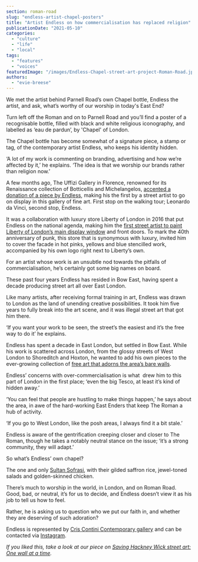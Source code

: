 ```yaml
---
section: roman-road
slug: "endless-artist-chapel-posters"
title: "Artist Endless on how commercialisation has replaced religion"
publicationDate: "2021-05-10"
categories: 
  - "culture"
  - "life"
  - "local"
tags: 
  - "features"
  - "voices"
featuredImage: "/images/Endless-Chapel-street-art-project-Roman-Road.jpg"
authors: 
  - "evie-breese"
---
```


We met the artist behind Parnell Road’s own Chapel bottle, Endless the artist, and ask, what’s worthy of our worship in today's East End?

Turn left off the Roman and on to Parnell Road and you’ll find a poster of a recognisable bottle, filled with black and white religious iconography, and labelled as ‘eau de pardun’, by 'Chapel' of London. 

The Chapel bottle has become somewhat of a signature piece, a stamp or tag, of the contemporary artist Endless, who keeps his identity hidden. 

‘A lot of my work is commenting on branding, advertising and how we’re affected by it,’ he explains. ‘The idea is that we worship our brands rather than religion now.’

A few months ago, The Uffizi Gallery in Florence, renowned for its Renaissance collection of Botticellis and Michelangelos, [accented a donation of a piece by Endless](https://www.theguardian.com/artanddesign/2021/feb/11/uffizi-gallery-acquires-street-art-piece-london-artist-endless), making his the first by a street artist to go on display in this gallery of fine art. First stop on the walking tour; Leonardo da Vinci, second stop, Endless.

It was a collaboration with luxury store Liberty of London in 2016 that put Endless on the national agenda, making him the [first street artist to paint Liberty of London’s main display window](https://www.standard.co.uk/shopping/anarchy-in-regent-street-liberty-london-is-given-graffiti-makeover-by-endless-the-artist-a3305666.html) and front doors. To mark the 40th anniversary of punk, this store that is synonymous with luxury, invited him to cover the facade in hot pinks, yellows and blue stencilled work, accompanied by his own logo right next to Liberty’s own. 

For an artist whose work is an unsubtle nod towards the pitfalls of commercialisation, he’s certainly got some big names on board. 

These past four years Endless has resided in Bow East, having spent a decade producing street art all over East London. 

Like many artists, after receiving formal training in art, Endless was drawn to London as the land of unending creative possibilities. It took him five years to fully break into the art scene, and it was illegal street art that got him there. 

‘If you want your work to be seen, the street’s the easiest and it’s the free way to do it’ he explains.

Endless has spent a decade in East London, but settled in Bow East. While his work is scattered across London, from the glossy streets of West London to Shoreditch and Hoxton, he wanted to add his own pieces to the ever-growing collection of [free art that adorns the area’s bare walls](https://romanroadlondon.com/mile-end-bow-street-art/). 

Endless’ concerns with over-commercialisation is what  drew him to this part of London in the first place; ‘even the big Tesco, at least it’s kind of hidden away.’ 

‘You can feel that people are hustling to make things happen,’ he says about the area, in awe of the hard-working East Enders that keep The Roman a hub of activity. 

‘If you go to West London, like the posh areas, I always find it a bit stale.’

Endless is aware of the gentrification creeping closer and closer to The Roman, though he takes a notably neutral stance on the issue; ‘it’s a strong community, they will adapt.’

So what’s Endless’ own chapel?

The one and only [Sultan Sofrasi](https://romanroadlondon.com/best-lunch-places/), with their gilded saffron rice, jewel-toned salads and golden-skinned chicken. 

There’s much to worship in the world, in London, and on Roman Road. Good, bad, or neutral, it’s for us to decide, and Endless doesn’t view it as his job to tell us how to feel. 

Rather, he is asking us to question who we put our faith in, and whether they are deserving of such adoration?

Endless is represented by [Cris Contini Contemporary gallery](https://www.criscontinicontemporary.com) and can be contacted via [Instagram](https://www.instagram.com/endlessartist/).  

_If you liked this, take a look at our piece on_ [_Saving Hackney Wick street art: One wall at a time_](https://romanroadlondon.com/hackney-wick-street-art-wall-campaign/)_._
